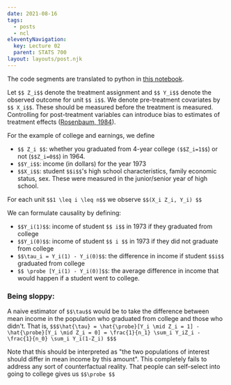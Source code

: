 ```yaml
---
date: 2021-08-16
tags:
  - posts
  - ncl
eleventyNavigation:
  key: Lecture 02
  parent: STATS 700
layout: layouts/post.njk
---
```

The code segments are translated to python in [this notebook](https://colab.research.google.com/drive/1iyE_oaHFu0hGqDPLCe5DoEJOzPp6CHRO?usp=sharing).

Let `$$ Z_i$$` denote the treatment assignment and `$$ Y_i$$` denote the observed outcome for unit `$$ i$$`.
We denote pre-treatment covariates by `$$ X_i$$`. These should be measured before the treatment is measured. 
Controlling for post-treatment variables can introduce bias to estimates of treatment effects ([Rosenbaum, 1984](https://www.jstor.org/stable/2981697)).

For the example of college and earnings, we define
* `$$ Z_i $$`: whether you graduated from 4-year college `($$Z_i=1$$`) or not (`$$Z_i=0$$`) in 1964.
* `$$Y_i$$`: income (in dollars) for the year 1973
* `$$X_i$$`: student `$$i$$`'s high school characteristics, family economic status, sex. These were measured in the junior/senior year of high school.

For each unit `$$1 \leq i \leq n$$` we observe `$$(X_i Z_i, Y_i) $$`

We can formulate causality by defining:
* `$$Y_i(1)$$`: income of student `$$ i$$` in 1973 if they graduated from college
* `$$Y_i(0)$$`: income of student `$$ i $$` in 1973 if they did not graduate from college
* `$$\tau_i = Y_i(1) - Y_i(0)$$`: the difference in income if student `$$i$$` graduated from college
* `$$ \probe [Y_i(1) - Y_i(0)]$$`: the average difference in income that would happen if a student went to college.

### Being sloppy:
A naive estimator of `$$\tau$$` would be to take the difference between mean income in the population who graduated from college and those who didn't.
That is,
`$$$\hat{\tau} = \hat{\probe}[Y_i \mid Z_i = 1] - \hat{\probe}[Y_i \mid Z_i = 0] = \frac{1}{n_1} \sum_i Y_iZ_i - \frac{1}{n_0} \sum_i Y_i(1-Z_i) $$$`

Note that this should be interpreted as "the two populations of interest should differ in mean income by this amount".
This completely fails to address any sort of counterfactual reality. That people can self-select into going to college
gives us `$$\probe $$`